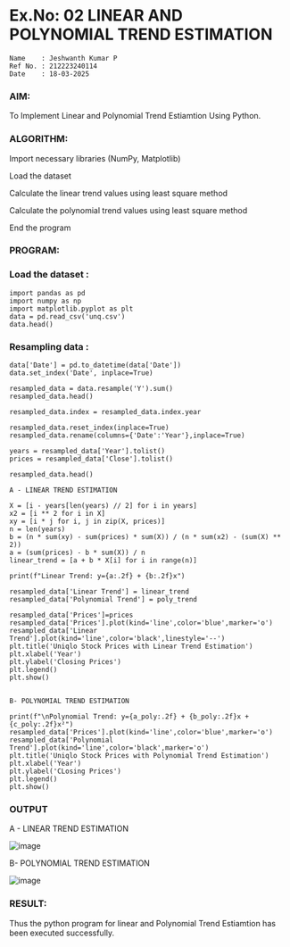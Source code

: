 # Ex.No: 02 LINEAR AND POLYNOMIAL TREND ESTIMATION
```
Name    : Jeshwanth Kumar P
Ref No. : 212223240114
Date    : 18-03-2025
```
### AIM:
To Implement Linear and Polynomial Trend Estiamtion Using Python.

### ALGORITHM:
Import necessary libraries (NumPy, Matplotlib)

Load the dataset

Calculate the linear trend values using least square method

Calculate the polynomial trend values using least square method

End the program
### PROGRAM:
### Load the dataset :
```
import pandas as pd 
import numpy as np 
import matplotlib.pyplot as plt 
data = pd.read_csv('unq.csv')
data.head()
```
### Resampling data :
```
data['Date'] = pd.to_datetime(data['Date'])
data.set_index('Date', inplace=True)

resampled_data = data.resample('Y').sum()
resampled_data.head()

resampled_data.index = resampled_data.index.year

resampled_data.reset_index(inplace=True)
resampled_data.rename(columns={'Date':'Year'},inplace=True)

years = resampled_data['Year'].tolist()
prices = resampled_data['Close'].tolist()

resampled_data.head()

A - LINEAR TREND ESTIMATION

X = [i - years[len(years) // 2] for i in years]
x2 = [i ** 2 for i in X]
xy = [i * j for i, j in zip(X, prices)]
n = len(years)
b = (n * sum(xy) - sum(prices) * sum(X)) / (n * sum(x2) - (sum(X) ** 2))
a = (sum(prices) - b * sum(X)) / n
linear_trend = [a + b * X[i] for i in range(n)]

print(f"Linear Trend: y={a:.2f} + {b:.2f}x")

resampled_data['Linear Trend'] = linear_trend
resampled_data['Polynomial Trend'] = poly_trend

resampled_data['Prices']=prices
resampled_data['Prices'].plot(kind='line',color='blue',marker='o')
resampled_data['Linear Trend'].plot(kind='line',color='black',linestyle='--')
plt.title('Uniqlo Stock Prices with Linear Trend Estimation')
plt.xlabel('Year')
plt.ylabel('Closing Prices')
plt.legend()
plt.show()


B- POLYNOMIAL TREND ESTIMATION

print(f"\nPolynomial Trend: y={a_poly:.2f} + {b_poly:.2f}x + {c_poly:.2f}x²")
resampled_data['Prices'].plot(kind='line',color='blue',marker='o')
resampled_data['Polynomial Trend'].plot(kind='line',color='black',marker='o')
plt.title('Uniqlo Stock Prices with Polynomial Trend Estimation')
plt.xlabel('Year')
plt.ylabel('CLosing Prices')
plt.legend()
plt.show()
```
### OUTPUT
A - LINEAR TREND ESTIMATION

![image](https://github.com/user-attachments/assets/fb9c0e7c-9660-4dc7-b1ce-0009ace6ccc3)


B- POLYNOMIAL TREND ESTIMATION

![image](https://github.com/user-attachments/assets/5b708f58-48b0-4dc2-8d77-16dc4142ba53)


### RESULT:
Thus the python program for linear and Polynomial Trend Estiamtion has been executed successfully.
